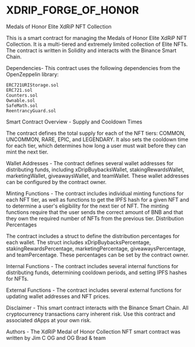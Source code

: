 # XDRIP_FORGE_OF_HONOR
Medals of Honor Elite XdRiP NFT Collection

This is a smart contract for managing the Medals of Honor Elite XdRiP NFT Collection. It is a multi-tiered and extremely limited collection of Elite NFTs. 
The contract is written in Solidity and interacts with the Binance Smart Chain.

Dependencies-
This contract uses the following dependencies from the OpenZeppelin library:

    ERC721URIStorage.sol
    ERC721.sol
    Counters.sol
    Ownable.sol
    SafeMath.sol
    ReentrancyGuard.sol

Smart Contract Overview -
Supply and Cooldown Times

The contract defines the total supply for each of the NFT tiers: COMMON, UNCOMMON, RARE, EPIC, and LEGENDARY. 
It also sets the cooldown time for each tier, which determines how long a user must wait before they can mint the next tier.

Wallet Addresses -
The contract defines several wallet addresses for distributing funds, including xDripBuybacksWallet, stakingRewardsWallet, 
marketingWallet, giveawaysWallet, and teamWallet. These wallet addresses can be configured by the contract owner.

Minting Functions - 
The contract includes individual minting functions for each NFT tier, as well as functions to get the IPFS hash for a given NFT 
and to determine a user's eligibility for the next tier of NFT. The minting functions require that the user sends the correct 
amount of BNB and that they own the required number of NFTs from the previous tier.
Distribution Percentages

The contract includes a struct to define the distribution percentages for each wallet. The struct includes 
xDripBuybacksPercentage, stakingRewardsPercentage, marketingPercentage, giveawaysPercentage, and teamPercentage. 
These percentages can be set by the contract owner.

Internal Functions - 
The contract includes several internal functions for distributing funds, determining cooldown periods, and setting IPFS hashes for NFTs.

External Functions - 
The contract includes several external functions for updating wallet addresses and NFT prices.

Disclaimer - 
This smart contract interacts with the Binance Smart Chain. All cryptocurrency transactions carry inherent risk. 
Use this contract and associated dApps at your own risk.

Authors - 
The XdRiP Medal of Honor Collection NFT smart contract was written by Jim C OG and OG Brad & team
